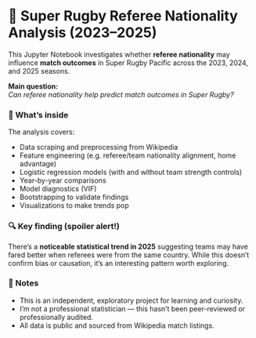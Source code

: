 # 🏉 Super Rugby Referee Nationality Analysis (2023–2025)

This Jupyter Notebook investigates whether **referee nationality** may influence **match outcomes** in Super Rugby Pacific across the 2023, 2024, and 2025 seasons.

**Main question:**  
*Can referee nationality help predict match outcomes in Super Rugby?*

### 🧪 What’s inside
The analysis covers:
- Data scraping and preprocessing from Wikipedia
- Feature engineering (e.g. referee/team nationality alignment, home advantage)
- Logistic regression models (with and without team strength controls)
- Year-by-year comparisons
- Model diagnostics (VIF)
- Bootstrapping to validate findings
- Visualizations to make trends pop

### 🔍 Key finding (spoiler alert!)
There’s a **noticeable statistical trend in 2025** suggesting teams may have fared better when referees were from the same country. While this doesn’t confirm bias or causation, it’s an interesting pattern worth exploring.

### 📌 Notes
- This is an independent, exploratory project for learning and curiosity.
- I’m not a professional statistician — this hasn’t been peer-reviewed or professionally audited.
- All data is public and sourced from Wikipedia match listings.
